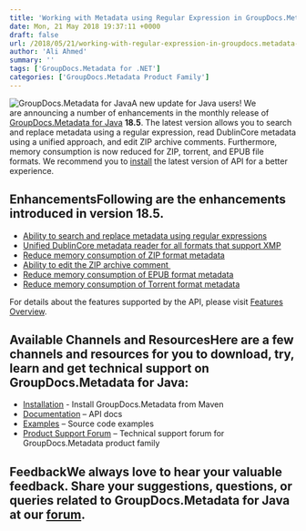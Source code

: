 ```yaml
---
title: 'Working with Metadata using Regular Expression in GroupDocs.Metadata for Java 18.5'
date: Mon, 21 May 2018 19:37:11 +0000
draft: false
url: /2018/05/21/working-with-regular-expression-in-groupdocs.metadata-for-java-18.5/
author: 'Ali Ahmed'
summary: ''
tags: ['GroupDocs.Metadata for .NET']
categories: ['GroupDocs.Metadata Product Family']
---
```


![GroupDocs.Metadata for Java](http://blog.groupdocs.com/wp-content/uploads/sites/4/2017/12/groupdocs-metadata-java.png "GroupDocs-Metadata-theme-100x100")A new update for Java users! We are announcing a number of enhancements in the monthly release of [GroupDocs.Metadata for Java](https://products.groupdocs.com/metadata/java) **18.5**. The latest version allows you to search and replace metadata using a regular expression, read DublinCore metadata using a unified approach, and edit ZIP archive comments. Furthermore, memory consumption is now reduced for ZIP, torrent, and EPUB file formats. We recommend you to [install](https://artifact.groupdocs.com/webapp/#/artifacts/browse/tree/General/repo/com/groupdocs/groupdocs-metadata/maven-metadata.xml) the latest version of API for a better experience.

## EnhancementsFollowing are the enhancements introduced in version **18.5**.

*   [Ability to search and replace metadata using regular expressions](https://docs.groupdocs.com/metadata/java/)
*   [Unified DublinCore metadata reader for all formats that support XMP](https://docs.groupdocs.com/metadata/java/)
*   [Reduce memory consumption of ZIP format metadata](https://docs.groupdocs.com/display/metadatajava/Working+with+ZIP+Archives#WorkingwithZIPArchives-GettingZIPformatMetadatausingStream)
*   [Ability to edit the ZIP archive comment ](https://docs.groupdocs.com/display/metadatajava/Working+with+ZIP+Archives#WorkingwithZIPArchives-UpdatingUserComment)
*   [Reduce memory consumption of EPUB format metadata](https://docs.groupdocs.com/metadata/java/)
*   [Reduce memory consumption of Torrent format metadata](https://docs.groupdocs.com/metadata/java/)

For details about the features supported by the API, please visit [Features Overview](https://docs.groupdocs.com/display/metadatajava/Features+Overview).

## Available Channels and ResourcesHere are a few channels and resources for you to download, try, learn and get technical support on GroupDocs.Metadata for Java:

*   [Installation](https://artifact.groupdocs.com/webapp/#/artifacts/browse/tree/General/repo/com/groupdocs/groupdocs-metadata/maven-metadata.xml) - Install GroupDocs.Metadata from Maven
*   [Documentation](https://docs.groupdocs.com/metadata/java/) – API docs
*   [Examples](https://github.com/groupdocs-metadata/GroupDocs.Metadata-for-Java) – Source code examples
*   [Product Support Forum](https://forum.groupdocs.com/c/metadata) – Technical support forum for GroupDocs.Metadata product family

## FeedbackWe always love to hear your valuable feedback. Share your suggestions, questions, or queries related to GroupDocs.Metadata for Java at our [forum](https://forum.groupdocs.com/c/metadata).






